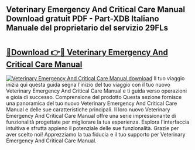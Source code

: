 ## Veterinary Emergency And Critical Care Manual Download gratuit PDF - Part-XDB Italiano Manuale del proprietario del servizio 29FLs

# <h2><a href="http://dfggauo.blite.top/?on=Veterinary+Emergency+And+Critical+Care+Manual">🔗Download 👉🔴 Veterinary Emergency And Critical Care Manual</a></h2>

[![Veterinary Emergency And Critical Care Manual download](https://i.imgur.com/lujVjoI.png)](http://dfggauo.blite.top/?on=Veterinary+Emergency+And+Critical+Care+Manual)
Il tuo viaggio inizia qui questa guida segna l'inizio del tuo viaggio con il tuo nuovo Veterinary Emergency And Critical Care Manual e ti guida verso operazioni e gioia di successo. Comprensione del prodotto Questa sezione fornisce una panoramica del tuo nuovo Veterinary Emergency And Critical Care Manual e delle sue caratteristiche principali. Il loro nuovo Veterinary Emergency And Critical Care Manual offre una serie impressionante di funzionalità progettate per migliorare la tua esperienza. Esplora l'interfaccia intuitiva e sfrutta appieno il potenziale delle sue funzionalità. Grazie per aver scelto noi! Apprezziamo la tua fiducia e il tuo supporto per Veterinary Emergency And Critical Care Manual.
